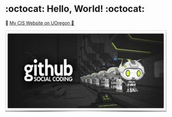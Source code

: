 # :octocat: Hello, World! :octocat:

:rocket: [My CIS Website on UOregon :satellite:](http://pages.uoregon.edu/michaelh/111/)
  
![github social coding logo](images/github-image.png)
